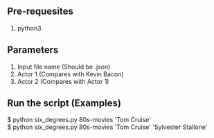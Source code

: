 ## Pre-requesites
1. python3

## Parameters
1. Input file name (Should be .json) 
2. Actor 1 (Compares with Kevin Bacon)
3. Actor 2 (Compares with Actor 1)

## Run the script (Examples)
$ python six_degrees.py 80s-movies 'Tom Cruise'\
$ python six_degrees.py 80s-movies 'Tom Cruise' 'Sylvester Stallone'